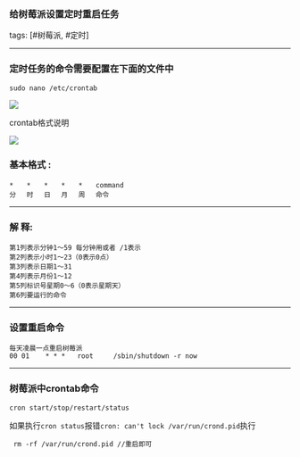 ### 给树莓派设置定时重启任务

tags: [#树莓派, #定时]

------

### 定时任务的命令需要配置在下面的文件中

```
sudo nano /etc/crontab
```

![](
https://syske-pic-bed.oss-cn-hangzhou.aliyuncs.com/imgs/images/20210407181205.png)

crontab格式说明

 ![](
https://syske-pic-bed.oss-cn-hangzhou.aliyuncs.com/imgs/images/20210407181231.png)

### 基本格式 :

```
*　　*　　*　　*　　*　　command
分　 时　 日　 月　 周　 命令
```

------

### 解 释:

```
第1列表示分钟1～59 每分钟用或者 /1表示
第2列表示小时1～23（0表示0点）
第3列表示日期1～31
第4列表示月份1～12
第5列标识号星期0～6（0表示星期天）
第6列要运行的命令
```

------

### 设置重启命令

```
每天凌晨一点重启树莓派
00 01    * * *   root     /sbin/shutdown -r now
```

------

### 树莓派中crontab命令

```
cron start/stop/restart/status
```

如果执行`cron status`报错`cron: can't lock /var/run/crond.pid`执行

```
 rm -rf /var/run/crond.pid //重启即可 
```